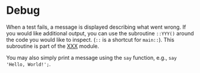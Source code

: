 # Debug

When a test fails, a message is displayed describing what went wrong.
If you would like additional output, you can use the subroutine `::YYY()` around the code you would like to inspect.
(`::` is a shortcut for `main::`).
This subroutine is part of the [XXX][XXX] module.

You may also simply print a message using the `say` function, e.g., `say 'Hello, World!';`.

[XXX]: https://metacpan.org/dist/XXX/view/lib/XXX.pod
